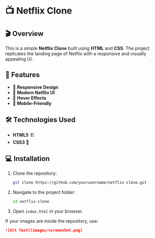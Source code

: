# 📺 Netflix Clone


## 🎬 Overview
This is a simple **Netflix Clone** built using **HTML** and **CSS**. The project replicates the landing page of Netflix with a responsive and visually appealing UI.

## 🚀 Features
- 🎨 **Responsive Design**
- 📌 **Modern Netflix UI**
- 🎥 **Hover Effects**
- 📱 **Mobile-Friendly**



## 🛠️ Technologies Used
- **HTML5** 🏗️
- **CSS3** 🎨

## 💻 Installation
1. Clone the repository:
   ```bash
   git clone https://github.com/yourusername/netflix-clone.git
   ```
2. Navigate to the project folder:
   ```bash
   cd netflix-clone
   ```
3. Open `index.html` in your browser.


If your images are inside the repository, use:
```markdown
![Alt Text](images/screenshot.png)
```


